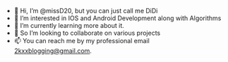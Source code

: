 - 👋 Hi, I’m @missD20, but you can just call me DiDi
- 👀 I’m interested in IOS and Android Development along with Algorithms
- 🌱 I’m currently learning more about it.
- 💞️ So I’m looking to collaborate on various projects
- 📫 You can reach me by my professional email 2kxxblogging@gmail.com.

<!---
missD20/missD20 is a ✨ special ✨ repository because its `README.md` (this file) appears on your GitHub profile.
You can click the Preview link to take a look at your changes.
--->
